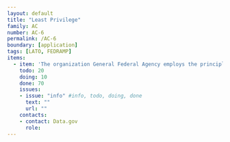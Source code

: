 ```yaml
---
layout: default
title: "Least Privilege"
family: AC
number: AC-6
permalink: /AC-6
boundary: [application]
tags: [LATO, FEDRAMP]
items:
  - item: 'The organization General Federal Agency employs the principle of least privilege, allowing only authorized accesses for users (or processes acting on behalf of users) which are necessary to accomplish assigned tasks in accordance with organizational missions and business functions.'
    todo: 20
    doing: 10
    done: 70   
    issues:
    - issue: "info" #info, todo, doing, done
      text: ""
      url: ""
    contacts:
    - contact: Data.gov
      role:
---
```

